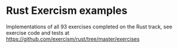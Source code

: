 # Rust Exercism examples
Implementations of all 93 exercises completed on the Rust track, see exercise code and tests at https://github.com/exercism/rust/tree/master/exercises
